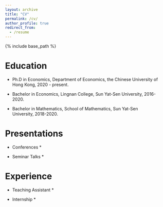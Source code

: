 ```yaml
---
layout: archive
title: "CV"
permalink: /cv/
author_profile: true
redirect_from:
  - /resume
---
```


{% include base_path %}

Education
======
* Ph.D in Economics, Department of Economics, the Chinese University of Hong Kong, 2020 - present.

* Bachelor in Economics, Lingnan College, Sun Yat-Sen University, 2016-2020. 

* Bachelor in Mathematics, School of Mathematics, Sun Yat-Sen University, 2018-2020. 

  

Presentations 
======

* Conferences
  * 

* Seminar Talks 
  * 

Experience
======
* Teaching Assistant 
  * 
  
* Internship 
  * 
  